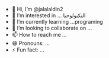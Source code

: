 - 👋 Hi, I’m @jalalaldin2
- 👀 I’m interested in ... التكنولوجيا
- 🌱 I’m currently learning ...programing
- 💞️ I’m looking to collaborate on ...
- 📫 How to reach me ...
- 😄 Pronouns: ... 
- ⚡ Fun fact: ...

<!---
jalalaldin2/jalalaldin2 is a ✨ special ✨ repository because its `README.md` (this file) appears on your GitHub profile.
You can click the Preview link to take a look at your changes.
--->
